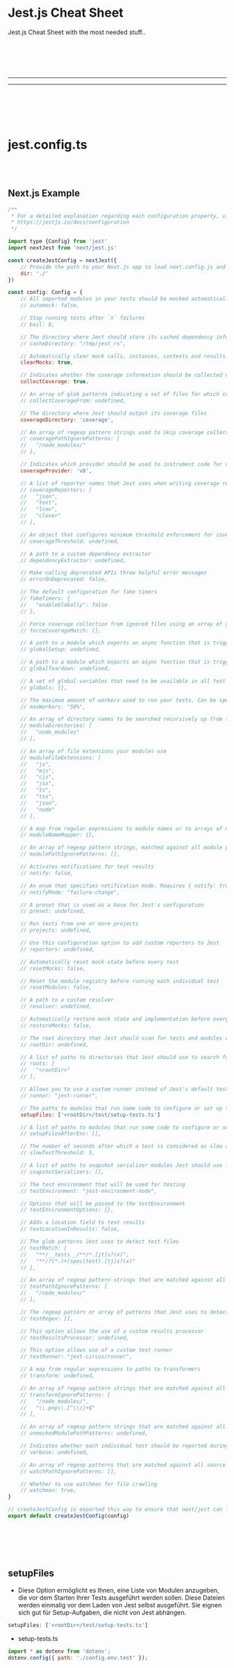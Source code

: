 # Jest.js Cheat Sheet
Jest.js Cheat Sheet with the most needed stuff..












<br><br>
<br><br>
 _____________________________________________________
 _____________________________________________________
<br><br>
<br><br>


# jest.config.ts

<br><br>

## Next.js Example
```javascript
/**
 * For a detailed explanation regarding each configuration property, visit:
 * https://jestjs.io/docs/configuration
 */

import type {Config} from 'jest'
import nextJest from 'next/jest.js'

const createJestConfig = nextJest({
    // Provide the path to your Next.js app to load next.config.js and .env files in your test environment
    dir: './'
})

const config: Config = {
    // All imported modules in your tests should be mocked automatically
    // automock: false,

    // Stop running tests after `n` failures
    // bail: 0,

    // The directory where Jest should store its cached dependency information
    // cacheDirectory: "/tmp/jest_rs",

    // Automatically clear mock calls, instances, contexts and results before every test
    clearMocks: true,

    // Indicates whether the coverage information should be collected while executing the test
    collectCoverage: true,

    // An array of glob patterns indicating a set of files for which coverage information should be collected
    // collectCoverageFrom: undefined,

    // The directory where Jest should output its coverage files
    coverageDirectory: 'coverage',

    // An array of regexp pattern strings used to skip coverage collection
    // coveragePathIgnorePatterns: [
    //   "/node_modules/"
    // ],

    // Indicates which provider should be used to instrument code for coverage
    coverageProvider: 'v8',

    // A list of reporter names that Jest uses when writing coverage reports
    // coverageReporters: [
    //   "json",
    //   "text",
    //   "lcov",
    //   "clover"
    // ],

    // An object that configures minimum threshold enforcement for coverage results
    // coverageThreshold: undefined,

    // A path to a custom dependency extractor
    // dependencyExtractor: undefined,

    // Make calling deprecated APIs throw helpful error messages
    // errorOnDeprecated: false,

    // The default configuration for fake timers
    // fakeTimers: {
    //   "enableGlobally": false
    // },

    // Force coverage collection from ignored files using an array of glob patterns
    // forceCoverageMatch: [],

    // A path to a module which exports an async function that is triggered once before all test suites
    // globalSetup: undefined,

    // A path to a module which exports an async function that is triggered once after all test suites
    // globalTeardown: undefined,

    // A set of global variables that need to be available in all test environments
    // globals: {},

    // The maximum amount of workers used to run your tests. Can be specified as % or a number. E.g. maxWorkers: 10% will use 10% of your CPU amount + 1 as the maximum worker number. maxWorkers: 2 will use a maximum of 2 workers.
    // maxWorkers: "50%",

    // An array of directory names to be searched recursively up from the requiring module's location
    // moduleDirectories: [
    //   "node_modules"
    // ],

    // An array of file extensions your modules use
    // moduleFileExtensions: [
    //   "js",
    //   "mjs",
    //   "cjs",
    //   "jsx",
    //   "ts",
    //   "tsx",
    //   "json",
    //   "node"
    // ],

    // A map from regular expressions to module names or to arrays of module names that allow to stub out resources with a single module
    // moduleNameMapper: {},

    // An array of regexp pattern strings, matched against all module paths before considered 'visible' to the module loader
    // modulePathIgnorePatterns: [],

    // Activates notifications for test results
    // notify: false,

    // An enum that specifies notification mode. Requires { notify: true }
    // notifyMode: "failure-change",

    // A preset that is used as a base for Jest's configuration
    // preset: undefined,

    // Run tests from one or more projects
    // projects: undefined,

    // Use this configuration option to add custom reporters to Jest
    // reporters: undefined,

    // Automatically reset mock state before every test
    // resetMocks: false,

    // Reset the module registry before running each individual test
    // resetModules: false,

    // A path to a custom resolver
    // resolver: undefined,

    // Automatically restore mock state and implementation before every test
    // restoreMocks: false,

    // The root directory that Jest should scan for tests and modules within
    // rootDir: undefined,

    // A list of paths to directories that Jest should use to search for files in
    // roots: [
    //   "<rootDir>"
    // ],

    // Allows you to use a custom runner instead of Jest's default test runner
    // runner: "jest-runner",

    // The paths to modules that run some code to configure or set up the testing environment before each test
    setupFiles: ['<rootDir>/test/setup-tests.ts']

    // A list of paths to modules that run some code to configure or set up the testing framework before each test
    // setupFilesAfterEnv: [],

    // The number of seconds after which a test is considered as slow and reported as such in the results.
    // slowTestThreshold: 5,

    // A list of paths to snapshot serializer modules Jest should use for snapshot testing
    // snapshotSerializers: [],

    // The test environment that will be used for testing
    // testEnvironment: "jest-environment-node",

    // Options that will be passed to the testEnvironment
    // testEnvironmentOptions: {},

    // Adds a location field to test results
    // testLocationInResults: false,

    // The glob patterns Jest uses to detect test files
    // testMatch: [
    //   "**/__tests__/**/*.[jt]s?(x)",
    //   "**/?(*.)+(spec|test).[tj]s?(x)"
    // ],

    // An array of regexp pattern strings that are matched against all test paths, matched tests are skipped
    // testPathIgnorePatterns: [
    //   "/node_modules/"
    // ],

    // The regexp pattern or array of patterns that Jest uses to detect test files
    // testRegex: [],

    // This option allows the use of a custom results processor
    // testResultsProcessor: undefined,

    // This option allows use of a custom test runner
    // testRunner: "jest-circus/runner",

    // A map from regular expressions to paths to transformers
    // transform: undefined,

    // An array of regexp pattern strings that are matched against all source file paths, matched files will skip transformation
    // transformIgnorePatterns: [
    //   "/node_modules/",
    //   "\\.pnp\\.[^\\/]+$"
    // ],

    // An array of regexp pattern strings that are matched against all modules before the module loader will automatically return a mock for them
    // unmockedModulePathPatterns: undefined,

    // Indicates whether each individual test should be reported during the run
    // verbose: undefined,

    // An array of regexp patterns that are matched against all source file paths before re-running tests in watch mode
    // watchPathIgnorePatterns: [],

    // Whether to use watchman for file crawling
    // watchman: true,
}

// createJestConfig is exported this way to ensure that next/jest can load the Next.js config which is async
export default createJestConfig(config)
```

<br><br>
<br><br>


## setupFiles
- Diese Option ermöglicht es Ihnen, eine Liste von Modulen anzugeben, die vor dem Starten Ihrer Tests ausgeführt werden sollen. Diese Dateien werden einmalig vor dem Laden von Jest selbst ausgeführt. Sie eignen sich gut für Setup-Aufgaben, die nicht von Jest abhängen.
```javascript
setupFiles: ['<rootDir>/test/setup-tests.ts']
```

- setup-tests.ts
```javascript
import * as dotenv from 'dotenv';
dotenv.config({ path: './config.env.test' });
```

<br><br>
<br><br>


## setupFiles
- setupFilesAfterEnv: Im Gegensatz dazu führt Jest diese Dateien nach dem Einrichten der Testumgebung (beforeEach, afterEach, etc.) und vor dem Ausführen der Tests aus. Dies ist nützlich, wenn Sie spezifische Setup-Aufgaben ausführen müssen, die Jest-Konstrukte wie describe und it verwenden.





















<br><br>
<br><br>
 _____________________________________________________
 _____________________________________________________
<br><br>
<br><br>

# Expect (https://jestjs.io/docs/en/expect)
- **Not needed in Next.js**
```bash
npm i expect --save-dev
```
```javascript
const expect = require('expect');
```








<br><br>
<br><br>
 _____________________________________________________
 _____________________________________________________
<br><br>
<br><br>


## Error

<br><br>

## toThrow

<br><br>

### Sync
```javascript
test('throws on octopus', () => {
  expect(() => {
    drinkFlavor('octopus');
  }).toThrow();
});
```

<br><br>


### Async
```
await expect(axiosRequestWrapper(config)).rejects.toThrow('Any crazy error..')
```













<br><br>
<br><br>
 _____________________________________________________
 _____________________________________________________
<br><br>
<br><br>


## .toBe
```javascript
// Use .toBe to compare primitive values or to check referential identity of object instances. It calls Object.is to compare values, which is even better for testing than === strict equality operator.
const add = (a, b) => a + b;
expect( add(2, 3) ).toBe(5);
expect( typeof add(2, 3) ).toBe('number');
```







<br><br>
<br><br>

## .toBe
```javascript
// Use .toBe to compare primitive values or to check referential identity of object instances. It calls Object.is to compare values, which is even better for testing than === strict equality operator.
const add = (a, b) => a + b;
expect( add(2, 3) ).toBe(5);
expect( typeof add(2, 3) ).toBe('number');
```







<br>
<br>

## .toEqual (https://jestjs.io/docs/en/expect#toequalvalue)
```javascript
// Use .toEqual to compare recursively all properties of object instances (also known as "deep" equality). It calls Object.is to compare primitive values, which is even better for testing than === strict equality operator.
expect( {a: undefined, b: 2} ).toEqual( {b: 2} );
```

## .toStrictEqual (https://jestjs.io/docs/en/expect#tostrictequalvalue)
```javascript
// test that objects have the same types as well as structure. Check above .toEqual for compare difference
expect( {"test": 1} ).toStrictEqual( {"test": 1} );
```


<br>
<br>


## .objectContaining (https://jestjs.io/docs/en/expect#expectobjectcontainingobject)
```javascript
/*expect.objectContaining(object) matches any received object that recursively matches the expected properties. That is, the expected object is a subset of the received object. Therefore, it matches a received object which contains properties that are present in the expected object.

Instead of literal property values in the expected object, you can use matchers, expect.anything(), and so on.*/
expect( location() ).toEqual(expect.objectContaining({
    locationId: expect.any(Number),
    geo: expect.any(Array),
    isFetching: expect.any(Boolean)
}));
```


<br>
<br>

## .any (https://jestjs.io/docs/en/expect#expectanyconstructor)
```javascript
// expect.any(constructor) matches anything that was created with the given constructor. You can use it inside toEqual or toBeCalledWith instead of a literal value.
expect( location() ).toEqual(expect.objectContaining({
    locationId: expect.any(Number)
}));
```

## .anything (https://jestjs.io/docs/en/expect#expectanything)
```javascript
// expect.anything() matches anything but null or undefined. You can use it inside toEqual or toBeCalledWith instead of a literal value. For example, if you want to check that a mock function is called with a non-null argument:
expect( location() ).toEqual(expect.objectContaining({
    locationId: expect.anything()
}));
```


<br><br>



## .toBeTruthy (https://jestjs.io/docs/en/expect#tobetruthy)
```javascript
// Use .toBeTruthy when you don't care what a value is and you want to ensure a value is true in a boolean context. 
expect( location() ).toBeTruthy();
```

<br><br>



## .toMatch (https://jestjs.io/docs/en/expect#tomatchregexp--string)
```javascript
// Use .toMatch to check that a string matches a regular expression.
expect( getDate() ).toMatch(/\d\d\/\d\d\/\d\d\d\d/gmi);
```

<br><br>

## .include (https://www.chaijs.com/api/bdd/#method_include)
```javascript
expect('foobar').to.include('foo');

expect([1, 2, 3]).to.include(2);
```









<br><br>




## Operators
```javascript
// You can use operators to check for multiple conditions
expect(msg).toEqual( expect.objectContaining({date: expect.anything()}) &&
expect.objectContaining({msg: expect.anything()}) &&
expect.objectContaining({room: expect.anything()}) &&
expect.objectContaining({usertoken: expect.anything()}) );
```
